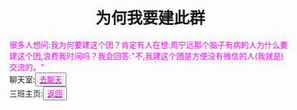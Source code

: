 <html>
	<head>
		<title>sanban-Why-build-this-group</title>
		<style type="text/css">
		<!--
			.purple{color:#FF00FF}
		-->
      		</style>
	</head>
	<body>
		<h1><center>为何我要建此群</center></h1>
		<div class="purple">
			很多人想问:我为何要建这个团？肯定有人在想:周宁远那个脑子有病的人为什么要建这个团,浪费我时间吗？我会回答:"不,我建这个团是方便没有微信的人(我就是)交流的。"
		</div>
		<div>聊天室:<button title="hello"><a href="https://www.luogu.org/discuss/show/155228"><span class="purple">去聊天</span></a></button></div>
		<div>三班主页:<button title="back"><a href="https://zhouningyuan1234.github.io/sanban-Home-Page/"><span class="purple">返回</span></a></button></div>
	</body>
</html>
